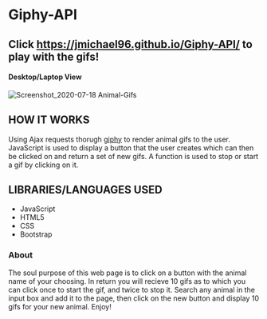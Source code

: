 # Giphy-API
## Click https://jmichael96.github.io/Giphy-API/ to play with the gifs!

#### Desktop/Laptop View
![Screenshot_2020-07-18 Animal-Gifs](https://user-images.githubusercontent.com/40511023/87862168-c2062b80-c912-11ea-8e34-2678a67f3ec6.jpg)



## HOW IT WORKS
  Using Ajax requests thorugh [giphy](https://giphy.com/) to render animal gifs to the user.
  JavaScript is used to display a button that the user creates which can then be clicked on and return a set of new gifs.
  A function is used to stop or start a gif by clicking on it.
## LIBRARIES/LANGUAGES USED 
- JavaScript
- HTML5
- CSS 
- Bootstrap

### About 
  The soul purpose of this web page is to click on a button with the animal
  name of your choosing. In return you will recieve 10 gifs as to which you can
  click once to start the gif, and twice to stop it. Search any animal in the input box
  and add it to the page, then click on the new button and display 10 gifs for your new animal.
  Enjoy!

